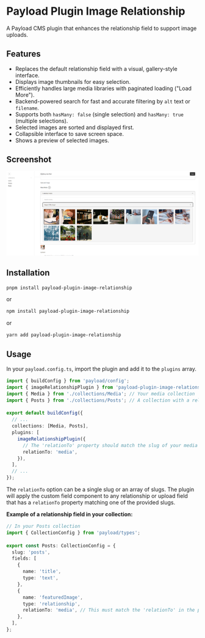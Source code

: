 # Payload Plugin Image Relationship

A Payload CMS plugin that enhances the relationship field to support image uploads.

## Features

- Replaces the default relationship field with a visual, gallery-style interface.
- Displays image thumbnails for easy selection.
- Efficiently handles large media libraries with paginated loading ("Load More").
- Backend-powered search for fast and accurate filtering by `alt` text or `filename`.
- Supports both `hasMany: false` (single selection) and `hasMany: true` (multiple selections).
- Selected images are sorted and displayed first.
- Collapsible interface to save screen space.
- Shows a preview of selected images.

## Screenshot

![Payload Plugin Image Relationship Screenshot](https://raw.githubusercontent.com/denisprado/payload-plugin-image-relationship/main/screenshot.png)

## Installation

```bash
pnpm install payload-plugin-image-relationship
```

or

```bash
npm install payload-plugin-image-relationship
```

or

```bash
yarn add payload-plugin-image-relationship
```

## Usage

In your `payload.config.ts`, import the plugin and add it to the `plugins` array.

```typescript
import { buildConfig } from 'payload/config';
import { imageRelationshipPlugin } from 'payload-plugin-image-relationship';
import { Media } from './collections/Media'; // Your media collection
import { Posts } from './collections/Posts'; // A collection with a relationship to Media

export default buildConfig({
  // ...
  collections: [Media, Posts],
  plugins: [
    imageRelationshipPlugin({
      // The 'relationTo' property should match the slug of your media collection
      relationTo: 'media',
    }),
  ],
  // ...
});
```

The `relationTo` option can be a single slug or an array of slugs. The plugin will apply the custom field component to any relationship or upload field that has a `relationTo` property matching one of the provided slugs.

**Example of a relationship field in your collection:**

```typescript
// In your Posts collection
import { CollectionConfig } from 'payload/types';

export const Posts: CollectionConfig = {
  slug: 'posts',
  fields: [
    {
      name: 'title',
      type: 'text',
    },
    {
      name: 'featuredImage',
      type: 'relationship',
      relationTo: 'media', // This must match the 'relationTo' in the plugin options
    },
  ],
};
```